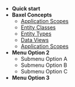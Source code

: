 * **Quick start**
* **Baxel Concepts**
  * [Application Scopes](README.md)
  * [Entity Classes](Entity-Classes.md)
  * [Entity Types](README.md)
  * [Data Views](README.md)
  * [Application Scopes](README.md)
* **Menu Option 2**
  * Submenu Option A
  * Submenu Option B
  * Submenu Option C
* **Menu Option 3**
<!--stackedit_data:
eyJoaXN0b3J5IjpbLTExMDIzMTEyMDQsLTIxNDAyNTI1NDAsMT
cyNTk3OTA3NiwtNjcyMjM5MTc4LDEyNjY5Mzk5MDBdfQ==
-->